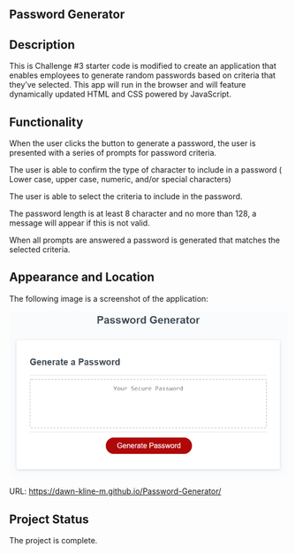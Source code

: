 ## Password Generator

## Description 

This is Challenge #3 starter code is modified to create an application that enables employees to generate random passwords based on criteria that they’ve selected. This app will run in the browser and will feature dynamically updated HTML and CSS powered by JavaScript.


## Functionality


When the user clicks the button to generate a password, the user is presented with a series of prompts for password criteria.

The user is able to confirm the type of character to include in a password ( Lower case, upper case, numeric, and/or special characters)

The user is able to select the criteria to include in the password.

The password length is at least 8 character and no more than 128, a message will appear if this is not valid.

When all prompts are answered a password is generated that matches the selected criteria.


## Appearance and Location

The following image is a screenshot of the application:

![This is a screenshot of the password generator.](./Assets/03-javascript-homework-demo.png)

URL: https://dawn-kline-m.github.io/Password-Generator/

 

## Project Status

The project is complete.
